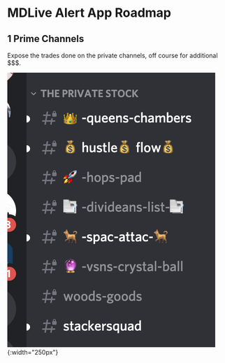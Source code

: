 # MDLive Alert App Roadmap

## 1 Prime Channels

Expose the trades done on the private channels, off course for additional \$\$\$.

![](2020-08-17-12-49-34.png){:width="250px"}

